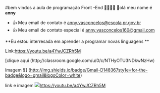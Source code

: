 #bem vindos a aula de programação Front -End 👩‍💻🧑‍💻
👋olá meu nome é **anny**
- :+1: Meu email de contato é anny.vasconcelos@escola.pr.gov.br 
- :+1: Meu email de contato especial é anny.vasconcelos160@gmail.com

**Eu estou interresada em aprender a programar novas linguagens **

Link:https://youtu.be/a4YwJCZRh5M

[clique   aqui (http;//classroom.google.com/u/0/c/NTHyOTU3NDkwNzHw)

Imagem
![] (http://img.shields.io/badge/Gmail-D148367sty1e=for-the-badge&logo=gmail&logoColor=white)

link e imagem 
[ ![](http://img.shields.io/badge/Gmail-D14836?style=for-yhe-badge&logo=gmail&logoColor=white)](francielle.pastori@gmail.com)https://youtu.be/a4YwJCZRh5M
